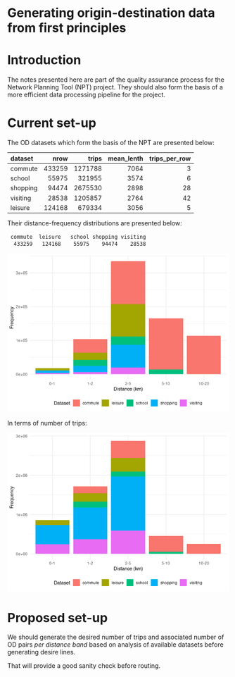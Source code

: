 # Generating origin-destination data from first principles


# Introduction

The notes presented here are part of the quality assurance process for
the Network Planning Tool (NPT) project. They should also form the basis
of a more efficient data processing pipeline for the project.

# Current set-up

The OD datasets which form the basis of the NPT are presented below:

| dataset  |   nrow |   trips | mean_lenth | trips_per_row |
|:---------|-------:|--------:|-----------:|--------------:|
| commute  | 433259 | 1271788 |       7064 |             3 |
| school   |  55975 |  321955 |       3574 |             6 |
| shopping |  94474 | 2675530 |       2898 |            28 |
| visiting |  28538 | 1205857 |       2764 |            42 |
| leisure  | 124168 |  679334 |       3056 |             5 |

Their distance-frequency distributions are presented below:


     commute  leisure   school shopping visiting 
      433259   124168    55975    94474    28538 

![](od-gen_files/figure-commonmark/unnamed-chunk-4-1.png)

In terms of number of trips:

![](od-gen_files/figure-commonmark/unnamed-chunk-5-1.png)

# Proposed set-up

We should generate the desired number of trips and associated number of
OD pairs *per distance band* based on analysis of available datasets
before generating desire lines.

That will provide a good sanity check before routing.
